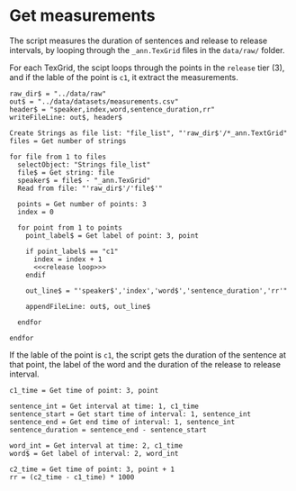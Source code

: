 # Get measurements

The script measures the duration of sentences and release to release intervals, by looping through the `_ann.TexGrid` files in the `data/raw/` folder.

For each TexGrid, the scipt loops through the points in the `release` tier (3), and if the lable of the point is `c1`, it extract the measurements.

```praat measurements.praat
raw_dir$ = "../data/raw"
out$ = "../data/datasets/measurements.csv"
header$ = "speaker,index,word,sentence_duration,rr"
writeFileLine: out$, header$

Create Strings as file list: "file_list", "'raw_dir$'/*_ann.TextGrid"
files = Get number of strings

for file from 1 to files
  selectObject: "Strings file_list"
  file$ = Get string: file
  speaker$ = file$ - "_ann.TexGrid"
  Read from file: "'raw_dir$'/'file$'"

  points = Get number of points: 3
  index = 0

  for point from 1 to points
    point_label$ = Get label of point: 3, point

    if point_label$ == "c1"
      index = index + 1
      <<<release loop>>>
    endif

    out_line$ = "'speaker$','index','word$','sentence_duration','rr'"

    appendFileLine: out$, out_line$

  endfor

endfor
```

If the lable of the point is `c1`, the script gets the duration of the sentence at that point, the label of the word and the duration of the release to release interval.

```praat "release loop"
c1_time = Get time of point: 3, point

sentence_int = Get interval at time: 1, c1_time
sentence_start = Get start time of interval: 1, sentence_int
sentence_end = Get end time of interval: 1, sentence_int
sentence_duration = sentence_end - sentence_start

word_int = Get interval at time: 2, c1_time
word$ = Get label of interval: 2, word_int

c2_time = Get time of point: 3, point + 1
rr = (c2_time - c1_time) * 1000
```
